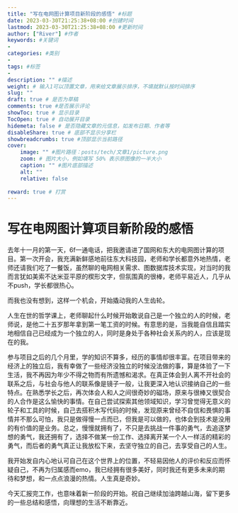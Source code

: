 ```yaml
---
title: "写在电网图计算项目新阶段的感悟" #标题
date: 2023-03-30T21:25:38+08:00 #创建时间
lastmod: 2023-03-30T21:25:38+08:00 #更新时间
author: ["River"] #作者
keywords: #关键词
-
categories: #类别
- 
tags: #标签
-
description: "" #描述
weight: # 输入1可以顶置文章，用来给文章展示排序，不填就默认按时间排序
slug: ""
draft: true # 是否为草稿
comments: true #是否展示评论
showToc: true # 显示目录
TocOpen: true # 自动展开目录
hidemeta: false # 是否隐藏文章的元信息，如发布日期、作者等
disableShare: true # 底部不显示分享栏
showbreadcrumbs: true #顶部显示当前路径
cover:
    image: "" #图片路径：posts/tech/文章1/picture.png
    zoom: # 图片大小，例如填写 50% 表示原图像的一半大小
    caption: "" #图片底部描述
    alt: ""
    relative: false
    
reward: true # 打赏
---
```


# 写在电网图计算项目新阶段的感悟

去年十一月的第一天，6f一通电话，把我邀请进了国网和东大的电网图计算的项目。第一次开会，我充满新鲜感地前往东大科技园，老师和学长都意外地热情，老师还请我们吃了一餐饭，虽然聊的电网相关需求、图数据库技术实现，对当时的我而言犹如美索不达米亚平原的楔形文字，但氛围真的很棒，老师平易近人，几乎从不push，学长都很热心。

而我也没有想到，这样一个机会，开始撬动我的人生齿轮。

人生在世的哲学课上，老师聊起什么时候开始敢说自己是一个独立的人的时候，老师说，是他二十五岁那年拿到第一笔工资的时候。有意思的是，当我能自信且踏实地相信自己已经成为一个独立的人，同时是身处于各种社会关系内的人，应该是现在的我。

参与项目之后的几个月里，学的知识不算多，经历的事情却很丰富。在项目带来的经济上的独立后，我有幸做了一些经济没独立的时候没法做的事，算是体验了一下生活，我不再因为年少不得之物而有所遗憾和渴求。在真正体会到人离不开社会的联系之后，与社会与他人的联系像是镜子一般，让我更深入地认识接纳自己的一些特点。在熟悉学长之后，再次体会人和人之间很奇妙的磁场，原来与很棒又很契合的人合作是这么愉快的事情。在自己尝试探索其他领域知识，学习曾觉得无意义的轮子和工具的时候，自己去搭积木写代码的时候，发现原来曾经不自信和畏惧的事情并不那么可怕，我只是做得慢一点而已，但我是可以做的，也体会到技术是没用的有价值的是业务。总之，慢慢就拥有了，不只是去挑战一件事的勇气，去追逐梦想的勇气，我还拥有了，选择不做某一份工作、选择离开某一个人一样活的精彩的勇气，而后者的勇气真正让我放松下来，去坚守独立的自己，去享受自己的人生。

我开始发自内心地认可自己在这个世界上的位置，不轻易因他人的评价和反应而怀疑自己，不再为归属感而emo，我已经拥有很多美好，同时我还有更多未来的期待和梦想，和一点点浪漫的热情。人生真是奇妙。

今天汇报完工作，也意味着新一阶段的开始。祝自己继续加油跨越山海，留下更多的一些总结和感悟，向理想的生活不断靠近。
